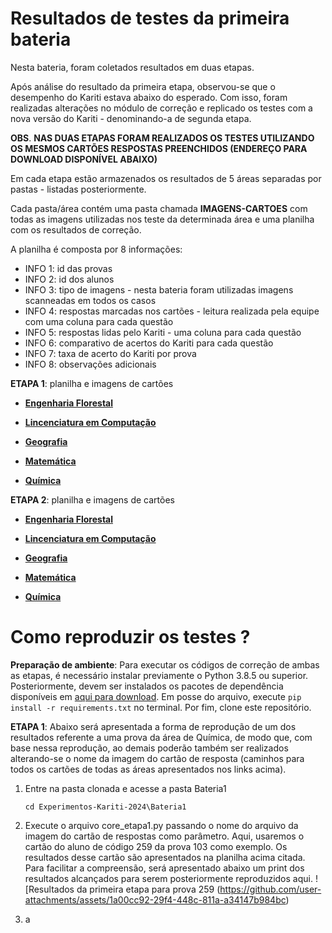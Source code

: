 # **Resultados de testes da primeira bateria**

Nesta bateria, foram coletados resultados em duas etapas.

Após análise do resultado da primeira etapa, observou-se que o desempenho do Kariti estava abaixo do esperado. Com isso, foram realizadas alterações no módulo de correção e replicado os testes com a nova versão do Kariti - denominando-a de segunda etapa.

**OBS**. **NAS DUAS ETAPAS FORAM REALIZADOS OS TESTES UTILIZANDO OS MESMOS CARTÕES RESPOSTAS PREENCHIDOS (ENDEREÇO PARA DOWNLOAD DISPONÍVEL ABAIXO)**

Em cada etapa estão armazenados os resultados de 5 áreas separadas por pastas - listadas posteriormente.

Cada pasta/área contém uma pasta chamada **IMAGENS-CARTOES** com todas as imagens utilizadas nos teste da determinada área e uma planilha com os resultados de correção.

A planilha é composta por 8 informações:
  * INFO 1: id das provas                            
  * INFO 2: id dos alunos                            
  * INFO 3: tipo de imagens - nesta bateria foram utilizadas imagens scanneadas em todos os casos                         
  * INFO 4: respostas marcadas nos cartões - leitura realizada pela equipe com uma coluna para cada questão          
  * INFO 5: respostas lidas pelo Kariti - uma coluna para cada questão
  * INFO 6: comparativo de acertos do Kariti para cada questão
  * INFO 7: taxa de acerto do Kariti por prova
  * INFO 8: observações adicionais

**ETAPA 1**: planilha e imagens de cartões
  
  * [**Engenharia Florestal**](https://drive.google.com/drive/folders/1vdOpe2z-1R9QCWAHhGu8EjI3RYCK2dmR?usp=drive_link)
  
  * [**Lincenciatura em Computação**](https://drive.google.com/drive/folders/1-F5p1pxCkCyTHuRTXD9VwIbtSa_0Ky5F?usp=drive_link)
  
  * [**Geografia**](https://drive.google.com/drive/folders/1bvu3uqYXaX0jSVXLc5JLk6jr1nVc3Eq6?usp=drive_link)
  
  * [**Matemática**](https://drive.google.com/drive/folders/1AE9yZ8S4ivnZwtebqB8XWW9vyB7MgAR_?usp=drive_link)
  
  * [**Química**](https://drive.google.com/drive/folders/1yWxFRYng6wU8FaZAFhqjSMKgX9HjEOHw?usp=drive_link)
  
**ETAPA 2**: planilha e imagens de cartões
  
  * [**Engenharia Florestal**](https://drive.google.com/drive/folders/1HlIPCIyqhPNV08gmfWpft1ZJTD7WxJfI?usp=drive_link)
  
  * [**Lincenciatura em Computação**](https://drive.google.com/drive/folders/13CiVSJaUSDJ_BLm5c3SBLrB8QYnwxfNR?usp=drive_link)
  
  * [**Geografia**](https://drive.google.com/drive/folders/1kzteAFRs5qbjae_T7ffD7eNUIeZRvDyC?usp=drive_link)
  
  * [**Matemática**](https://drive.google.com/drive/folders/1Z7r7FItqive3M8ISNJvVBGjSBYQdt8Dd?usp=drive_link)
  
  * [**Química**](https://drive.google.com/drive/folders/1KeP2F39zn3ofKF1gLN_awl3TdXP27ORF?usp=drive_link)

# Como reproduzir os testes ?

**Preparação de ambiente**: Para executar os códigos de correção de ambas as etapas, é necessário instalar previamente o Python 3.8.5 ou superior. Posteriormente, devem ser instalados os pacotes de dependência disponíveis em [aqui para download](../requirements.txt). Em posse do arquivo, execute `pip install -r requirements.txt` no terminal. Por fim, clone este repositório.

**ETAPA 1**: Abaixo será apresentada a forma de reprodução de um dos resultados referente a uma prova da área de Química, de modo que, com base nessa reprodução, ao demais poderão também ser realizados alterando-se o nome da imagem do cartão de resposta (caminhos para todos os cartões de todas as áreas apresentados nos links acima).

1. Entre na pasta clonada e acesse a pasta Bateria1

   ```
   cd Experimentos-Kariti-2024\Bateria1
   ```
   
2. Execute o arquivo core_etapa1.py passando o nome do arquivo da imagem do cartão de respostas como parâmetro. Aqui, usaremos o cartão do aluno de código 259 da prova 103 como exemplo. Os resultados desse cartão são apresentados na planilha acima citada. Para facilitar a compreensão, será apresentado abaixo um print dos resultados alcançados para serem posteriormente reproduzidos aqui.
   ![Resultados da primeira etapa para prova 259 (https://github.com/user-attachments/assets/1a00cc92-29f4-448c-811a-a34147b984bc)

4. a
  
